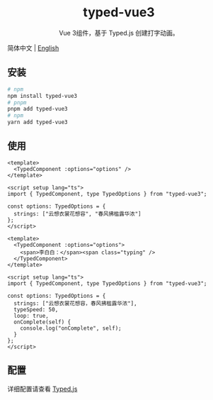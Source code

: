<h1 align="center">typed-vue3</h1>
<p align="center">Vue 3组件，基于 Typed.js 创建打字动画。</p>

简体中文 | [English](./README.en-US.md)

## 安装

```bash
# npm
npm install typed-vue3
# pnpm
pnpm add typed-vue3
# npm
yarn add typed-vue3
```

## 使用

```vue
<template>
  <TypedComponent :options="options" />
</template>

<script setup lang="ts">
import { TypedComponent, type TypedOptions } from "typed-vue3";

const options: TypedOptions = {
  strings: ["云想衣裳花想容", "春风拂槛露华浓"]
};
</script>
```

```vue
<template>
  <TypedComponent :options="options">
    <span>李白白：</span><span class="typing" />
  </TypedComponent>
</template>

<script setup lang="ts">
import { TypedComponent, type TypedOptions } from "typed-vue3";

const options: TypedOptions = {
  strings: ["云想衣裳花想容，春风拂槛露华浓"],
  typeSpeed: 50,
  loop: true,
  onComplete(self) {
    console.log("onComplete", self);
  }
};
</script>
```

## 配置

详细配置请查看 [Typed.js](https://github.com/mattboldt/typed.js)
